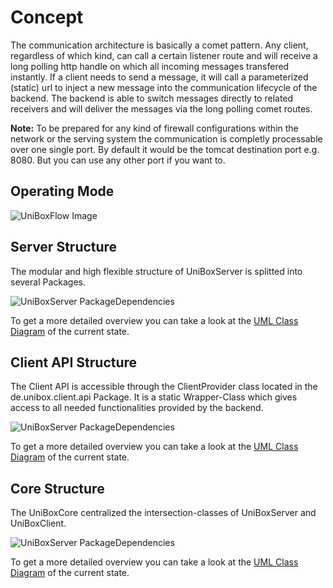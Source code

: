 # Concept

The communication architecture is basically a comet pattern. Any client, regardless of which kind, can call a certain listener route and will receive a long polling http handle on which all incoming messages transfered instantly. If a client needs to send a message, it will call a parameterized (static) url to inject a new message into the communication lifecycle of the backend. The backend is able to switch messages directly to related receivers and will deliver the messages via the long polling comet routes.

**Note:** To be prepared for any kind of firewall configurations within the network or the serving system the communication is completly processable over one single port. By default it would be the tomcat destination port e.g. 8080. But you can use any other port if you want to.

## Operating Mode

![UniBoxFlow Image](http://alextape.github.io/UniBox/images/UniBoxFlow.png)

## Server Structure

The modular and high flexible structure of UniBoxServer is splitted into several Packages.

![UniBoxServer PackageDependencies](http://alextape.github.io/UniBox/uml/UniBoxServer/PackageDependencies.png)

To get a more detailed overview you can take a look at the [UML Class Diagram](http://alextape.github.io/UniBox/uml/UniBoxServer/ClassDependencies.png) of the current state.

## Client API Structure

The Client API is accessible through the ClientProvider class located in the de.unibox.client.api Package. It is a static Wrapper-Class which gives access to all needed functionalities provided by the backend.

![UniBoxServer PackageDependencies](http://alextape.github.io/UniBox/uml/UniBoxClient/PackageDependencies.png)

To get a more detailed overview you can take a look at the [UML Class Diagram](http://alextape.github.io/UniBox/uml/UniBoxClient/ClassDependencies.png) of the current state.

## Core Structure

The UniBoxCore centralized the intersection-classes of UniBoxServer and UniBoxClient.

![UniBoxServer PackageDependencies](http://alextape.github.io/UniBox/uml/UniBoxCore/PackageDependencies.png)

To get a more detailed overview you can take a look at the [UML Class Diagram](http://alextape.github.io/UniBox/uml/UniBoxCore/ClassDependencies.png) of the current state.




